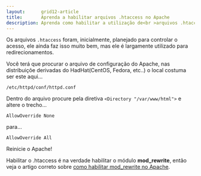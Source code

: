 ```yaml
---
layout:      grid12-article
title:       Aprenda a habilitar arquivos .htaccess no Apache
description: Aprenda como habilitar a utilização de<br >arquivos .htaccess no servidor web Apache
---
```


Os arquivos `.htaccess` foram, inicialmente, planejado para controlar o acesso, ele ainda faz isso muito bem, mas ele
é largamente utilizado para redirecionamentos.

Você terá que procurar o arquivo de configuração do Apache, nas distribuiçõe derivadas do HadHat(CentOS, Fedora, etc..)
o local costuma ser este aqui...

    /etc/httpd/conf/httpd.conf

Dentro do arquivo procure pela diretiva `<Directory "/var/www/html">` e altere o trecho...

    AllowOverride None

para...

    AllowOverride All

Reinicie o Apache!

Habilitar o .htaccess é na verdade habilitar o módulo __mod_rewrite__, então veja o artigo correto sobre
[como habilitar mod_rewrite no Apache](/linux/apache-habilitar-mod_rewrite-no-apache-mod/).
